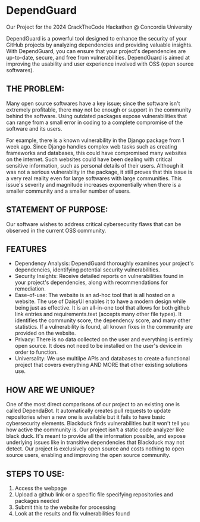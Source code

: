 # DependGuard
Our Project for the 2024 CrackTheCode Hackathon @ Concordia University

DependGuard is a powerful tool designed to enhance the security of your GitHub projects by analyzing dependencies and providing valuable insights. With DependGuard, you can ensure that your project's dependencies are up-to-date, secure, and free from vulnerabilities. DependGuard is aimed at improving the usability and user experience involved with OSS (open source softwares).

## **THE PROBLEM:** 
Many open source softwares have a key issue; since the software isn't extremely profitable, there may not be enough or support in the community behind the software. Using outdated packages expose vulnerabilities that can range from a small error in coding to a complete compromise of the software and its users.

For example, there is a known vulnerability in the Django package from 1 week ago. Since Django handles complex web tasks such as creating frameworks and databases, this could have compromised many websites on the internet. Such websites could have been dealing with critical sensitive information, such as personal details of their users. Although it was not a serious vulnerablity in the package, it still proves that this issue is a very real reality even for large softwares with large communities. This issue's severity and magnitude increases exponentially when there is a smaller community and a smaller number of users.

## **STATEMENT OF PURPOSE:**
Our software wishes to address critical cybersecurity flaws that can be observed in the current OSS community.

## **FEATURES**
- Dependency Analysis: DependGuard thoroughly examines your project's dependencies, identifying potential security vulnerabilities.
- Security Insights: Receive detailed reports on vulnerabilities found in your project's dependencies, along with recommendations for remediation.
- Ease-of-use: The website is an ad-hoc tool that is all hosted on a website. The use of DaisyUI enables it to have a modern design while being just as effective. It is an all-in-one tool that allows for both github link entries and requirements.text (accepts many other file types). It identifies the community score, the dependency score, and many other statistics. If a vulnerability is found, all known fixes in the community are provided on the website.
- Privacy: There is no data collected on the user and everything is entirely open source. It does not need to be installed on the user's device in order to function.
- Universality: We use multilpe APIs and databases to create a functional project that covers everything AND MORE that other existing solutions use. 

## **HOW ARE WE UNIQUE?**
One of the most direct comparisons of our project to an existing one is called DependaBot. It automatically creates pull requests to update repositories when a new one is available but it fails to have basic cybersecurity elements. 
Blackduck finds vulnerabilities but it won't tell you how active the community is. Our project isn't a static code analyzer like black duck. It's meant to provide all the information possible, and expose underlying issues like in transitive dependencies that Blackduck may not detect. Our project is exclusively open source and costs nothing to open source users, enabling and improving the open source community. 

## **STEPS TO USE:**
1. Access the webpage
2. Upload a github link or a specific file specifying repositories and packages needed
3. Submit this to the website for processing
4. Look at the results and fix vulnerabilities found
